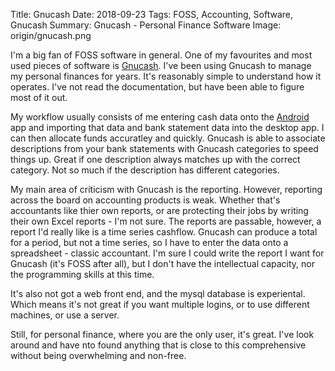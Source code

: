 Title: Gnucash
Date: 2018-09-23
Tags: FOSS, Accounting, Software, Gnucash
Summary: Gnucash - Personal Finance Software
Image: origin/gnucash.png

I'm a big fan of FOSS software in general. One of my favourites and most used pieces of software is [Gnucash](https://gnucash.org). I've been using Gnucash to manage my personal finances for years. It's reasonably simple to understand how it operates. I've not read the documentation, but have been able to figure most of it out.

My workflow usually consists of me entering cash data onto the [Android](https://play.google.com/store/apps/details?id=org.gnucash.android&hl=en_US) app and importing that data and bank statement data into the desktop app. I can then allocate funds accuratley and quickly. Gnucash is able to associate descriptions from your bank statements with Gnucash categories to speed things up. Great if one description always matches up with the correct category. Not so much if the description has different categories.

My main area of criticism with Gnucash is the reporting. However, reporting across the board on accounting products is weak. Whether that's accountants like thier own reports, or are protecting their jobs by writing their own Excel reports - I'm not sure. The reports are passable, however, a report I'd really like is a time series cashflow. Gnucash can produce a total for a period, but not a time series, so I have to enter the data onto a spreadsheet - classic accountant. I'm sure I could write the report I want for Gnucash (it's FOSS after all), but I don't have the intellectual capacity, nor the programming skills at this time.

It's also not got a web front end, and the mysql database is experiental. Which means it's not great if you want multiple logins, or to use different machines, or use a server.

Still, for personal finance, where you are the only user, it's great. I've look around and have nto found anything that is close to this comprehensive without being overwhelming and non-free.